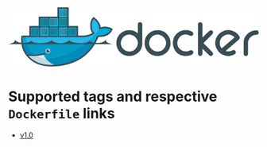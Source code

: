 ![Docker logo](https://github.com/marcosoliveirasoares94/Dockerfiles/blob/master/docker_logo.png)

# Supported tags and respective `Dockerfile` links

-	[v1.0](https://github.com/marcosoliveirasoares94/Dockerfiles/blob/master/debian/v1.0)
